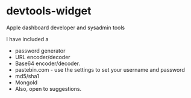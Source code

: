 devtools-widget
===============

Apple dashboard developer and sysadmin tools

I have included a
* password generator
* URL encoder/decoder
* Base64 encoder/decoder.
* pastebin.com - use the settings to set your username and password
* md5/sha1
* MongoId
* Also, open to suggestions.  
